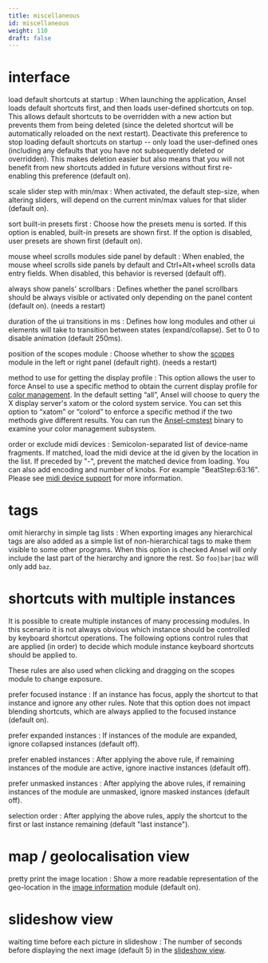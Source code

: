 ```yaml
---
title: miscellaneous
id: miscellaneous
weight: 110
draft: false
---
```


# interface

load default shortcuts at startup
: When launching the application, Ansel loads default shortcuts first, and then loads user-defined shortcuts on top. This allows default shortcuts to be overridden with a new action but prevents them from being deleted (since the deleted shortcut will be automatically reloaded on the next restart). Deactivate this preference to stop loading default shortcuts on startup -- only load the user-defined ones (including any defaults that you have not subsequently deleted or overridden). This makes deletion easier but also means that you will not benefit from new shortcuts added in future versions without first re-enabling this preference (default on).

scale slider step with min/max
: When activated, the default step-size, when altering sliders, will depend on the current min/max values for that slider (default on).

sort built-in presets first
: Choose how the presets menu is sorted. If this option is enabled, built-in presets are shown first. If the option is disabled, user presets are shown first (default on).

mouse wheel scrolls modules side panel by default
: When enabled, the mouse wheel scrolls side panels by default and Ctrl+Alt+wheel scrolls data entry fields. When disabled, this behavior is reversed (default off).

always show panels' scrollbars
: Defines whether the panel scrollbars should be always visible or activated only depending on the panel content (default on). (needs a restart)

duration of the ui transitions in ms
: Defines how long modules and other ui elements will take to transition between states (expand/collapse). Set to 0 to disable animation (default 250ms).

position of the scopes module
: Choose whether to show the [scopes](../module-reference/utility-modules/shared/scopes.md) module in the left or right panel (default right). (needs a restart)

method to use for getting the display profile
: This option allows the user to force Ansel to use a specific method to obtain the current display profile for [color management](../special-topics/color-management/_index.md). In the default setting “all”, Ansel will choose to query the X display server's xatom or the colord system service. You can set this option to “xatom” or “colord” to enforce a specific method if the two methods give different results. You can run the [Ansel-cmstest](../special-topics/program-invocation/Ansel-cmstest.md) binary to examine your color management subsystem.

order or exclude midi devices
: Semicolon-separated list of device-name fragments. If matched, load the midi device at the id given by the location in the list. If preceded by "-", prevent the matched device from loading. You can also add encoding and number of knobs. For example "BeatStep:63:16". Please see [midi device support](../special-topics/midi-device-support.md#additional-midi-configuration) for more information.

# tags

omit hierarchy in simple tag lists
: When exporting images any hierarchical tags are also added as a simple list of non-hierarchical tags to make them visible to some other programs. When this option is checked Ansel will only include the last part of the hierarchy and ignore the rest. So `foo|bar|baz` will only add `baz`.

# shortcuts with multiple instances

It is possible to create multiple instances of many processing modules. In this scenario it is not always obvious which instance should be controlled by keyboard shortcut operations. The following options control rules that are applied (in order) to decide which module instance keyboard shortcuts should be applied to.

These rules are also used when clicking and dragging on the scopes module to change exposure.

prefer focused instance
: If an instance has focus, apply the shortcut to that instance and ignore any other rules. Note that this option does not impact blending shortcuts, which are always applied to the focused instance (default on).

prefer expanded instances
: If instances of the module are expanded, ignore collapsed instances (default off).

prefer enabled instances
: After applying the above rule, if remaining instances of the module are active, ignore inactive instances (default off).

prefer unmasked instances
: After applying the above rules, if remaining instances of the module are unmasked, ignore masked instances (default off).

selection order
: After applying the above rules, apply the shortcut to the first or last instance remaining (default "last instance").

# map / geolocalisation view

pretty print the image location
: Show a more readable representation of the geo-location in the [image information](../module-reference/utility-modules/shared/image-information.md) module (default on).

# slideshow view

waiting time before each picture in slideshow
: The number of seconds before displaying the next image (default 5) in the [slideshow view](../slideshow/_index.md).
